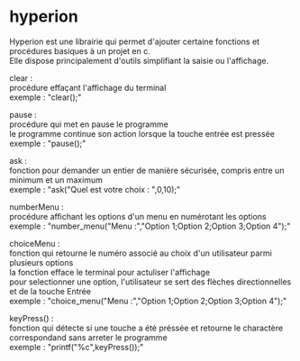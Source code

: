 # hyperion
Hyperion est une librairie qui permet d'ajouter certaine fonctions et procédures basiques à un projet en c.  
Elle dispose principalement d'outils simplifiant la saisie ou l'affichage.  
  
clear :  
procédure effaçant l'affichage du terminal  
exemple : "clear();"  

pause :  
procédure qui met en pause le programme  
le programme continue son action lorsque la touche entrée est pressée  
exemple : "pause();"  

ask :  
fonction pour demander un entier de manière sécurisée, compris entre un minimum et un maximum  
exemple : "ask("Quel est votre choix : ",0,10);"  

numberMenu :  
procédure affichant les options d'un menu en numérotant les options  
exemple : "number_menu("Menu :","Option 1;Option 2;Option 3;Option 4");"  

choiceMenu :  
fonction qui retourne le numéro associé au choix d'un utilisateur parmi plusieurs options  
la fonction efface le terminal pour actuliser l'affichage  
pour selectionner une option, l'utilisateur se sert des flèches directionnelles et de la touche Entrée  
exemple : "choice_menu("Menu :","Option 1;Option 2;Option 3;Option 4");"  

keyPress() :  
fonction qui détecte si une touche a été préssée et retourne le charactère correspondand sans arreter le programme  
exemple : "printf("%c",keyPress());"  
